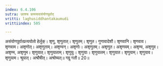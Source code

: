```yaml
---
index: 6.4.106
sutra: उतश्च प्रत्ययादसंयोगपूर्वात्‌
vritti: laghusiddhantakaumudi
vrittiindex: 505

---
```

असंयोगपूर्वात्प्रत्ययोतो हेर्लुक्। शृणु, शृणुतात्। शृणुतम्। शृणुत। गुणावादेशौ। शृणवानि। शृणवाव। शृणवाम। अशृणोत्। अशृणुताम्। अशृण्वन्। अशृणोः। अशृणुतम्। अशृणुत। अशृणवम्। अशृण्व, अशृणुव। अशृण्म, अशृणुम। शृणुयात्। शृणुयाताम्। शृणुयुः। शृणुयाः। शृणुयातम्। शृणुयात। शृणुयाम्। शृणुयाव। शृणुयाम। श्रूयात्। अश्रौषीत्। अश्रोष्यत्॥ गमॢ गतौ॥ 20॥
